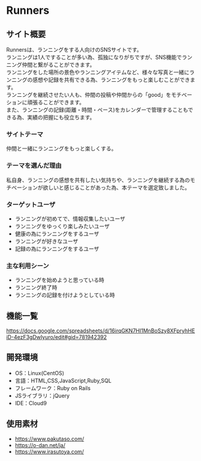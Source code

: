 # Runners

## サイト概要
Runnersは、ランニングをする人向けのSNSサイトです。  
ランニングは1人ですることが多い為、孤独になりがちですが、SNS機能でランニング仲間と繋がることができます。  
ランニングをした場所の景色やランニングアイテムなど、様々な写真と一緒にランニングの感想や記録を共有できる為、ランニングをもっと楽しむことができます。  
ランニングを継続させたい人も、仲間の投稿や仲間からの「good」をモチベーションに頑張ることができます。  
また、ランニングの記録(距離・時間・ペース)をカレンダーで管理することもできる為、実績の把握にも役立ちます。

### サイトテーマ
仲間と一緒にランニングをもっと楽しくする。

### テーマを選んだ理由
私自身、ランニングの感想を共有したい気持ちや、ランニングを継続する為のモチベーションが欲しいと感じることがあった為、本テーマを選定致しました。

### ターゲットユーザ
- ランニングが初めてで、情報収集したいユーザ
- ランニングをゆっくり楽しみたいユーザ
- 健康の為にランニングをするユーザ
- ランニングが好きなユーザ
- 記録の為にランニングをするユーザ

### 主な利用シーン
- ランニングを始めようと思っている時
- ランニング終了時
- ランニングの記録を付けようとしている時

## 機能一覧
https://docs.google.com/spreadsheets/d/16irqGKN7HI1MnBoSzy8XFpryhHEiD-4ezF3gDwIyuro/edit#gid=781942392

## 開発環境
- OS：Linux(CentOS)
- 言語：HTML,CSS,JavaScript,Ruby,SQL
- フレームワーク：Ruby on Rails
- JSライブラリ：jQuery
- IDE：Cloud9

## 使用素材
- https://www.pakutaso.com/
- https://o-dan.net/ja/
- https://www.irasutoya.com/